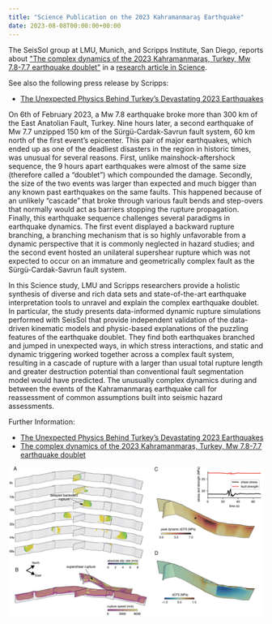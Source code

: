 ```yaml
---
title: "Science Publication on the 2023 Kahramanmaraş Earthquake"
date: 2023-08-08T00:00:00+00:00
---
```

The SeisSol group at LMU, Munich, and Scripps Institute, San Diego, reports about ["The complex dynamics of the 2023 Kahramanmaraş, Turkey, Mw 7.8-7.7 earthquake doublet"](https://doi.org/10.1126/science.adi0685) in a [research article in Science](https://www.science.org/doi/10.1126/science.adi0685). 

See also the following press release by Scripps:
- [The Unexpected Physics Behind Turkey’s Devastating 2023 Earthquakes](https://scripps.ucsd.edu/news/unexpected-physics-behind-turkeys-devastating-2023-earthquakes) 

On 6th of February 2023, a Mw 7.8 earthquake broke more than 300 km of the East Anatolian Fault, Turkey. Nine hours later, a second earthquake of Mw 7.7 unzipped 150 km of the Sürgü-Cardak-Savrun fault system, 60 km north of the first event’s epicenter. This pair of major earthquakes, which ended up as one of the deadliest disasters in the region in historic times, was unusual for several reasons. First, unlike mainshock-aftershock sequence, the 9 hours apart earthquakes were almost of the same size (therefore called a “doublet”) which compounded the damage. Secondly, the size of the two events was larger than expected and much bigger than any known past earthquakes on the same faults. This happened because of an unlikely “cascade” that broke through various fault bends and step-overs that normally would act as barriers stopping the rupture propagation. Finally, this earthquake sequence challenges several paradigms in earthquake dynamics. The first event displayed a backward rupture branching, a branching mechanism that is so highly unfavorable from a dynamic perspective that it is commonly neglected in hazard studies; and the second event hosted an unilateral supershear rupture which was not expected to occur on an immature and geometrically complex fault as the Sürgü-Cardak-Savrun fault system.

In this Science study, LMU and Scripps researchers provide a holistic synthesis of diverse and rich data sets and state-of-the-art earthquake interpretation tools to unravel and explain the complex earthquake doublet. In particular, the study presents data-informed dynamic rupture simulations performed with SeisSol that provide independent validation of the data-driven kinematic models and physic-based explanations of the puzzling features of the earthquake doublet. They find both earthquakes branched and jumped in unexpected ways, in which stress interactions, and static and dynamic triggering worked together across a complex fault system, resulting in a cascade of rupture with a larger than usual total rupture length and greater destruction potential than conventional fault segmentation model would have predicted. The unusually complex dynamics during and between the events of the Kahramanmaraş earthquake call for reassessment of common assumptions built into seismic hazard assessments. 

Further Information:
- [The Unexpected Physics Behind Turkey’s Devastating 2023 Earthquakes](https://scripps.ucsd.edu/news/unexpected-physics-behind-turkeys-devastating-2023-earthquakes)
- [The complex dynamics of the 2023 Kahramanmaraş, Turkey, Mw 7.8-7.7 earthquake doublet](https://doi.org/10.1126/science.adi0685)

![Dynamic rupture plots of the simulation of the 2023, Kahramanmaraş earthquake.](/img/turkey_rupture.png)
